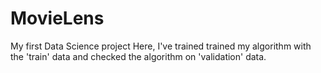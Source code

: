 # MovieLens
My first Data Science project
Here, I've trained trained my algorithm with the 'train' data and checked the algorithm on 'validation' data.

